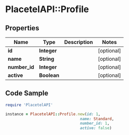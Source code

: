 # PlacetelAPI::Profile

## Properties

Name | Type | Description | Notes
------------ | ------------- | ------------- | -------------
**id** | **Integer** |  | [optional] 
**name** | **String** |  | [optional] 
**number_id** | **Integer** |  | [optional] 
**active** | **Boolean** |  | [optional] 

## Code Sample

```ruby
require 'PlacetelAPI'

instance = PlacetelAPI::Profile.new(id: 1,
                                 name: Standard,
                                 number_id: 1,
                                 active: false)
```



